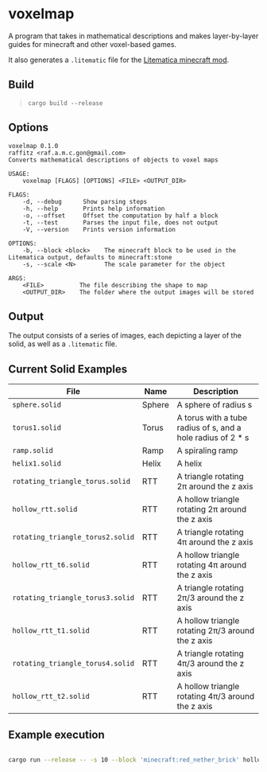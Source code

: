 # voxelmap

A program that takes in mathematical descriptions and makes layer-by-layer guides for minecraft and other voxel-based games.

It also generates a `.litematic` file for the [Litematica minecraft mod](https://github.com/maruohon/litematica).

## Build

> `cargo build --release`

## Options

```
voxelmap 0.1.0
raffitz <raf.a.m.c.gon@gmail.com>
Converts mathematical descriptions of objects to voxel maps

USAGE:
    voxelmap [FLAGS] [OPTIONS] <FILE> <OUTPUT_DIR>

FLAGS:
    -d, --debug      Show parsing steps
    -h, --help       Prints help information
    -o, --offset     Offset the computation by half a block
    -t, --test       Parses the input file, does not output
    -V, --version    Prints version information

OPTIONS:
    -b, --block <block>    The minecraft block to be used in the Litematica output, defaults to minecraft:stone
    -s, --scale <N>        The scale parameter for the object

ARGS:
    <FILE>          The file describing the shape to map
    <OUTPUT_DIR>    The folder where the output images will be stored
```

## Output

The output consists of a series of images, each depicting a layer of the solid, as well as a `.litematic` file.

## Current Solid Examples

| File | Name | Description |
| --- | --- | --- |
| `sphere.solid` | Sphere | A sphere of radius s |
| `torus1.solid` | Torus | A torus with a tube radius of s, and a hole radius of 2 * s |
| `ramp.solid` | Ramp | A spiraling ramp |
| `helix1.solid` | Helix | A helix |
| `rotating_triangle_torus.solid` | RTT | A triangle rotating 2π around the z axis |
| `hollow_rtt.solid` | RTT | A hollow triangle rotating 2π around the z axis |
| `rotating_triangle_torus2.solid` | RTT | A triangle rotating 4π around the z axis |
| `hollow_rtt_t6.solid` | RTT | A hollow triangle rotating 4π around the z axis |
| `rotating_triangle_torus3.solid` | RTT | A triangle rotating 2π/3 around the z axis |
| `hollow_rtt_t1.solid` | RTT | A hollow triangle rotating 2π/3 around the z axis |
| `rotating_triangle_torus4.solid` | RTT | A triangle rotating 4π/3 around the z axis |
| `hollow_rtt_t2.solid` | RTT | A hollow triangle rotating 4π/3 around the z axis |

## Example execution

```sh

cargo run --release -- -s 10 --block 'minecraft:red_nether_brick' hollow_rtt.solid hrtt3

```
